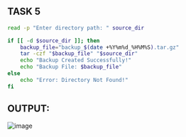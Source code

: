 ## TASK 5

```sh
read -p "Enter directory path: " source_dir

if [[ -d $source_dir ]]; then
    backup_file="backup_$(date +%Y%m%d_%H%M%S).tar.gz"
    tar -czf "$backup_file" "$source_dir"
    echo "Backup Created Successfully!"
    echo "Backup File: $backup_file"
else
    echo "Error: Directory Not Found!"
fi
```

## OUTPUT:

![image](https://github.com/user-attachments/assets/386b9651-9b8a-443c-b436-32d172206faf)
